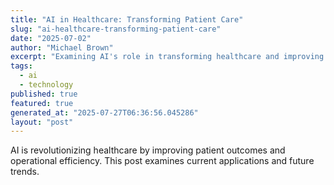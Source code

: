 ```yaml
---
title: "AI in Healthcare: Transforming Patient Care"
slug: "ai-healthcare-transforming-patient-care"
date: "2025-07-02"
author: "Michael Brown"
excerpt: "Examining AI's role in transforming healthcare and improving patient outcomes."
tags:
  - ai
  - technology
published: true
featured: true
generated_at: "2025-07-27T06:36:56.045286"
layout: "post"
---
```


AI is revolutionizing healthcare by improving patient outcomes and operational efficiency. This post examines current applications and future trends.